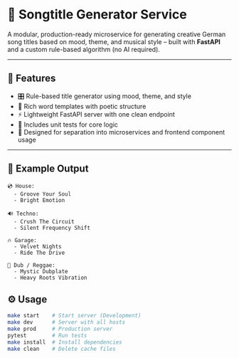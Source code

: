 # 🎵 Songtitle Generator Service

A modular, production-ready microservice for generating creative German song titles based on mood, theme, and musical style – built with **FastAPI** and a custom rule-based algorithm (no AI required).

---

## 🚀 Features

- 🎛️ Rule-based title generator using mood, theme, and style
- 🧠 Rich word templates with poetic structure
- ⚡️ Lightweight FastAPI server with one clean endpoint
- 🧪 Includes unit tests for core logic
- 🧩 Designed for separation into microservices and frontend component usage

---

## 🧠 Example Output

```text
💿 House:
  - Groove Your Soul
  - Bright Emotion

🔊 Techno:
  - Crush The Circuit
  - Silent Frequency Shift

🔥 Garage:
  - Velvet Nights
  - Ride The Drive

🌿 Dub / Reggae:
  - Mystic Dubplate
  - Heavy Roots Vibration
```

## ⚙️ Usage

```bash
make start    # Start server (Development)
make dev      # Server with all hosts
make prod     # Production server
pytest        # Run tests
make install  # Install dependencies
make clean    # Delete cache files
```

